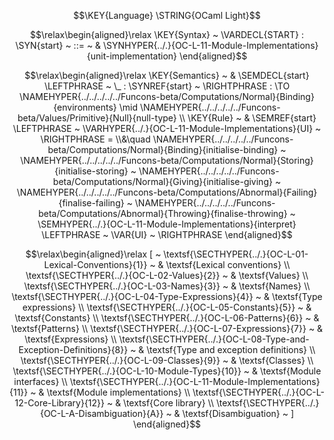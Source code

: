$$\KEY{Language} \STRING{OCaml Light}$$



$$\relax\begin{aligned}\relax
  \KEY{Syntax} ~ 
    \VARDECL{START} : \SYN{start}
      ~ ::= ~ & \SYNHYPER{../.}{OC-L-11-Module-Implementations}{unit-implementation}
\end{aligned}$$

$$\relax\begin{aligned}\relax
  \KEY{Semantics} ~ 
  & \SEMDECL{start} \LEFTPHRASE ~ \_ : \SYNREF{start} ~ \RIGHTPHRASE  :  \TO \NAMEHYPER{../../../../../Funcons-beta/Computations/Normal}{Binding}{environments} \mid \NAMEHYPER{../../../../../Funcons-beta/Values/Primitive}{Null}{null-type} 
\\
  \KEY{Rule} ~ 
    & \SEMREF{start} \LEFTPHRASE ~ \VARHYPER{../.}{OC-L-11-Module-Implementations}{UI} ~ \RIGHTPHRASE  = \\&\quad
      \NAMEHYPER{../../../../../Funcons-beta/Computations/Normal}{Binding}{initialise-binding} ~
        \NAMEHYPER{../../../../../Funcons-beta/Computations/Normal}{Storing}{initialise-storing} ~
          \NAMEHYPER{../../../../../Funcons-beta/Computations/Normal}{Giving}{initialise-giving} ~
            \NAMEHYPER{../../../../../Funcons-beta/Computations/Abnormal}{Failing}{finalise-failing} ~
              \NAMEHYPER{../../../../../Funcons-beta/Computations/Abnormal}{Throwing}{finalise-throwing} ~
                \SEMHYPER{../.}{OC-L-11-Module-Implementations}{interpret} \LEFTPHRASE ~ \VAR{UI} ~ \RIGHTPHRASE 
\end{aligned}$$


$$\relax\begin{aligned}\relax
  [ ~ 
  \textsf{\SECTHYPER{../.}{OC-L-01-Lexical-Conventions}{1}} ~ & \textsf{Lexical conventions} \\
  \textsf{\SECTHYPER{../.}{OC-L-02-Values}{2}} ~ & \textsf{Values} \\
  \textsf{\SECTHYPER{../.}{OC-L-03-Names}{3}} ~ & \textsf{Names} \\
  \textsf{\SECTHYPER{../.}{OC-L-04-Type-Expressions}{4}} ~ & \textsf{Type expressions} \\
  \textsf{\SECTHYPER{../.}{OC-L-05-Constants}{5}} ~ & \textsf{Constants} \\
  \textsf{\SECTHYPER{../.}{OC-L-06-Patterns}{6}} ~ & \textsf{Patterns} \\
  \textsf{\SECTHYPER{../.}{OC-L-07-Expressions}{7}} ~ & \textsf{Expressions} \\
  \textsf{\SECTHYPER{../.}{OC-L-08-Type-and-Exception-Definitions}{8}} ~ & \textsf{Type and exception definitions} \\
  \textsf{\SECTHYPER{../.}{OC-L-09-Classes}{9}} ~ & \textsf{Classes} \\
  \textsf{\SECTHYPER{../.}{OC-L-10-Module-Types}{10}} ~ & \textsf{Module interfaces} \\
  \textsf{\SECTHYPER{../.}{OC-L-11-Module-Implementations}{11}} ~ & \textsf{Module implementations} \\
  \textsf{\SECTHYPER{../.}{OC-L-12-Core-Library}{12}} ~ & \textsf{Core library} \\
  \textsf{\SECTHYPER{../.}{OC-L-A-Disambiguation}{A}} ~ & \textsf{Disambiguation}
  ~ ]
\end{aligned}$$



[Funcons-beta]: /CBS-beta/math/Funcons-beta
  "FUNCONS-BETA"
[Unstable-Funcons-beta]: /CBS-beta/math/Unstable-Funcons-beta
  "UNSTABLE-FUNCONS-BETA"
[Languages-beta]: /CBS-beta/math/Languages-beta
  "LANGUAGES-BETA"
[Unstable-Languages-beta]: /CBS-beta/math/Unstable-Languages-beta
  "UNSTABLE-LANGUAGES-BETA"
[CBS-beta]: /CBS-beta 
  "CBS-BETA"
